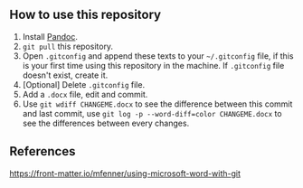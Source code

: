 ## How to use this repository

1. Install [Pandoc](https://pandoc.org/installing.html).
2. `git pull` this repository.
3. Open `.gitconfig` and append these texts to your `~/.gitconfig` file, if this is your first time using this repository in the machine. If `.gitconfig` file doesn't exist, create it.
4. [Optional] Delete `.gitconfig` file.
5. Add a `.docx` file, edit and commit.
6. Use `git wdiff CHANGEME.docx` to see the difference between this commit and last commit, use `git log -p --word-diff=color CHANGEME.docx` to see the differences between every changes.

## References

https://front-matter.io/mfenner/using-microsoft-word-with-git
